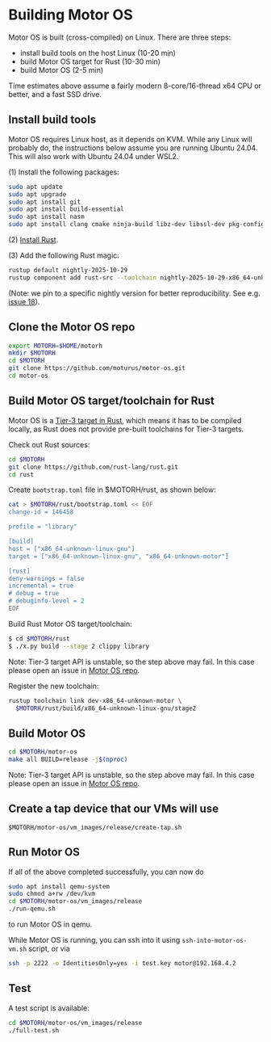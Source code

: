 # Building Motor OS

Motor OS is built (cross-compiled) on Linux. There are three steps:

* install build tools on the host Linux (10-20 min)
* build Motor OS target for Rust (10-30 min)
* build Motor OS (2-5 min)

Time estimates above assume a fairly modern 8-core/16-thread x64 CPU
or better, and a fast SSD drive.

## Install build tools

Motor OS requires Linux host, as it depends on KVM. While any
Linux will probably do, the instructions below assume you are
running Ubuntu 24.04. This will also work with Ubuntu 24.04 under WSL2.

(1) Install the following packages:

```sh
sudo apt update
sudo apt upgrade
sudo apt install git
sudo apt install build-essential
sudo apt install nasm
sudo apt install clang cmake ninja-build libz-dev libssl-dev pkg-config
```

(2) [Install Rust](https://www.rust-lang.org/tools/install).

(3) Add the following Rust magic:

```sh
rustup default nightly-2025-10-29
rustup component add rust-src --toolchain nightly-2025-10-29-x86_64-unknown-linux-gnu
```

(Note: we pin to a specific nightly version for better reproducibility.
See e.g. [issue 18](https://github.com/moturus/motor-os/issues/18)).

## Clone the Motor OS repo

```sh
export MOTORH=$HOME/motorh
mkdir $MOTORH
cd $MOTORH
git clone https://github.com/moturus/motor-os.git
cd motor-os
```

## Build Motor OS target/toolchain for Rust

Motor OS is a [Tier-3 target in Rust](https://doc.rust-lang.org/nightly/rustc/platform-support/motor.html),
which means it has to be compiled locally, as Rust does not provide
pre-built toolchains for Tier-3 targets.

Check out Rust sources:

```sh
cd $MOTORH
git clone https://github.com/rust-lang/rust.git
cd rust
```

Create `bootstrap.toml` file in $MOTORH/rust, as shown below:

```sh
cat > $MOTORH/rust/bootstrap.toml << EOF
change-id = 146458

profile = "library"

[build]
host = ["x86_64-unknown-linux-gnu"]
target = ["x86_64-unknown-linux-gnu", "x86_64-unknown-motor"]

[rust]
deny-warnings = false
incremental = true
# debug = true
# debuginfo-level = 2
EOF
```

Build Rust Motor OS target/toolchain:

```sh
$ cd $MOTORH/rust
$ ./x.py build --stage 2 clippy library
```

Note: Tier-3 target API is unstable, so the step above may fail. In this case
please open an issue in [Motor OS repo](https://github.com/moturus/motor-os).

Register the new toolchain:

```sh
rustup toolchain link dev-x86_64-unknown-motor \
  $MOTORH/rust/build/x86_64-unknown-linux-gnu/stage2
```

## Build Motor OS

```sh
cd $MOTORH/motor-os
make all BUILD=release -j$(nproc)
```

Note: Tier-3 target API is unstable, so the step above may fail. In this case
please open an issue in [Motor OS repo](https://github.com/moturus/motor-os).

## Create a tap device that our VMs will use

`$MOTORH/motor-os/vm_images/release/create-tap.sh`

## Run Motor OS

If all of the above completed successfully, you can now do

```sh
sudo apt install qemu-system
sudo chmod a+rw /dev/kvm
cd $MOTORH/motor-os/vm_images/release
./run-qemu.sh
```

to run Motor OS in qemu.

While Motor OS is running, you can ssh into it using
`ssh-into-motor-os-vm.sh` script, or via

```sh
ssh -p 2222 -o IdentitiesOnly=yes -i test.key motor@192.168.4.2
```

## Test

A test script is available:

```sh
cd $MOTORH/motor-os/vm_images/release
./full-test.sh
```
